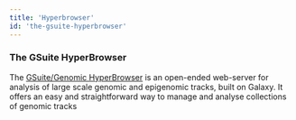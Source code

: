 ```yaml
---
title: 'Hyperbrowser'
id: 'the-gsuite-hyperbrowser'
---
```


### The GSuite HyperBrowser

The [GSuite/Genomic HyperBrowser](https://hyperbrowser.uio.no) is an open-ended web-server for analysis of large scale genomic and epigenomic tracks, built on Galaxy. It offers an easy and straightforward way to manage and analyse collections of genomic tracks
